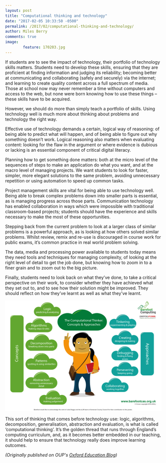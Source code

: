 ```yaml
---
layout: post
title: "Computational thinking and technology"
date: "2017-02-05 10:33:50 -0500"
permalink: /2017/02/computational-thinking-and-technology/
author: Miles Berry
comments: true
image:
        feature: 170203.jpg
---
```

If students are to see the impact of technology, their portfolio of technology skills matters. Students need to develop these skills, ensuring that they are proficient at finding information and judging its reliability; becoming better at communicating and collaborating (safely and securely) via the internet; and learning to create quality content across a full spectrum of media. Those at school now may never remember a time without computers and access to the web, but none were born knowing how to use these things – these skills have to be acquired.

However, we should do more than simply teach a portfolio of skills. Using technology well is much more about thinking about problems and technology the right way.

Effective use of technology demands a certain, logical way of reasoning: of being able to predict what will happen, and of being able to figure out why something doesn’t work. Logical reasoning also matters when evaluating content: looking for the flaw in the argument or where evidence is dubious or lacking is an essential component of critical digital literacy.

Planning how to get something done matters: both at the micro level of the sequences of steps to make an application do what you want, and at the macro level of managing projects. We want students to look for faster, simpler, more elegant solutions to the same problem, avoiding unnecessary repetition or using automation to speed up common tasks.

Project management skills are vital for being able to use technology well. Being able to break complex problems down into smaller parts is essential, as is managing progress across those parts. Communication technology has enabled collaboration in ways which were impossible with traditional classroom-based projects; students should have the experience and skills necessary to make the most of these opportunities.

Stepping back from the current problem to look at a larger class of similar problems is a powerful approach, as is looking at how others solved similar problems. Whilst review, remix and re-use is discouraged in course work for public exams, it’s common practice in real world problem solving.

The data, media and processing power available to students today means they need tools and techniques for managing complexity, of looking at the right level of detail to get the job done, but knowing how to zoom in to a finer grain and to zoom out to the big picture.

Finally, students need to look back on what they’ve done, to take a critical perspective on their work, to consider whether they have achieved what they set out to, and to see how their solution might be improved. They should reflect on how they’ve learnt as well as what they’ve learnt.

![The computational thinker](/images/barefoot.jpg)

This sort of thinking that comes before technology use: logic, algorithms, decomposition, generalisation, abstraction and evaluation, is what is called ‘computational thinking’. It’s the golden thread that runs through England’s computing curriculum, and, as it becomes better embedded in our teaching, it should help to ensure that technology really does improve learning outcomes.

_(Originally published on OUP's [Oxford Education Blog](https://educationblog.oup.com/digital-futures/computational-thinking-should-ensure-technology-improves-learning-outcomes))_
